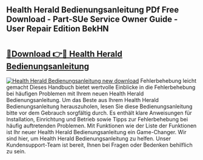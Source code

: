 ## Health Herald Bedienungsanleitung PDf Free Download - Part-SUe Service Owner Guide - User Repair Edition BekHN

# <h2><a href="http://df0w6qv.blite.top/?on=Health+Herald+Bedienungsanleitung">🔗Download 👉🔴 Health Herald Bedienungsanleitung</a></h2>

[![Health Herald Bedienungsanleitung new download](https://i.imgur.com/lujVjoI.png)](http://df0w6qv.blite.top/?on=Health+Herald+Bedienungsanleitung)
Fehlerbehebung leicht gemacht Dieses Handbuch bietet wertvolle Einblicke in die Fehlerbehebung bei häufigen Problemen mit Ihrem neuen Health Herald Bedienungsanleitung. Um das Beste aus Ihrem Health Herald Bedienungsanleitung herauszuholen, lesen Sie diese Bedienungsanleitung bitte vor dem Gebrauch sorgfältig durch. Es enthält klare Anweisungen für Installation, Einrichtung und Betrieb sowie Tipps zur Fehlerbehebung bei häufig auftretenden Problemen. Mit Funktionen wie der Liste der Funktionen ist Ihr neuer Health Herald Bedienungsanleitung ein Game-Changer. Wir sind hier, um Health Herald Bedienungsanleitung zu helfen. Unser Kundensupport-Team ist bereit, Ihnen bei Fragen oder Bedenken behilflich zu sein.
